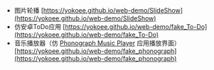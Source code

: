 - 图片轮播 [https://yokoee.github.io/web-demo/SlideShow](https://yokoee.github.io/web-demo/SlideShow)
- 仿安卓ToDo应用 [https://yokoee.github.io/web-demo/fake_To-Do](https://yokoee.github.io/web-demo/fake_To-Do)
- 音乐播放器（仿 [Phonograph Music Player](https://play.google.com/store/apps/details?id=com.kabouzeid.gramophone&hl=zh) 应用播放界面） [https://yokoee.github.io/web-demo/fake_phonograph](https://yokoee.github.io/web-demo/fake_phonograph)